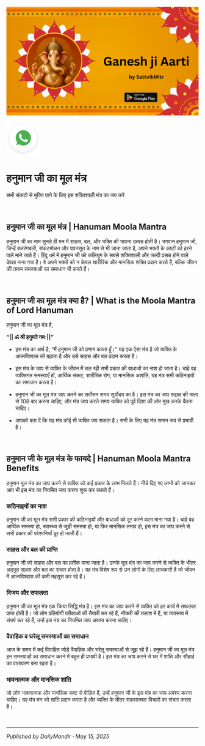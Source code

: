<!-- Banner SVG -->
![Banner](https://raw.githubusercontent.com/anandwana001/content-repo/refs/heads/main/aarti/ganesh/ganesh_ji_aarti_banner.png)

<!-- Share & WhatsApp icons as SVG -->
<a href="https://api.whatsapp.com/send?text=Check%20out%20this%20article%20in%20the%20Hanuman%20Chalisa%20app%3A%20https%3A%2F%2Fwww.sattvikmitr.com%2Farticles%3FcontentUrl%3Dhttps%253A%252F%252Fraw.githubusercontent.com%252Fanandwana001%252Fcontent-repo%252Frefs%252Fheads%252Fmain%252Faarti%252Fganesh%252Fganesh_aarti_english.md%26title%3DGanesh%2520Aarti">
  <img src="https://raw.githubusercontent.com/anandwana001/content-repo/refs/heads/main/assets/ic_wtsapp_share_rounded.svg" alt="WhatsApp"/>
</a>

<br>

# हनुमान जी का मूल मंत्र
सभी संकटों से मुक्ति पाने के लिए इस शक्तिशाली मंत्र का जप करें

<br>

## हनुमान जी का मूल मंत्र | Hanuman Moola Mantra

हनुमान जी का नाम सुनते ही मन में साहस, बल, और भक्ति की भावना उत्पन्न होती है। भगवान हनुमान जी, जिन्हें बजरंगबली, संकटमोचन और पवनसुत के नाम से भी जाना जाता है, अपने भक्तों के कष्टों को हरने वाले माने जाते हैं। हिंदू धर्म में हनुमान जी को कलियुग के सबसे शक्तिशाली और जल्दी प्रसन्न होने वाले देवता माना गया है। वे अपने भक्तों को न केवल शारीरिक और मानसिक शक्ति प्रदान करते हैं, बल्कि जीवन की तमाम समस्याओं का समाधान भी करते हैं।

<br>


## हनुमान जी का मूल मंत्र क्या है? | What is the Moola Mantra of Lord Hanuman

हनुमान जी का मूल मंत्र है,

**“|| ॐ श्री हनुमते नमः ||”**

- इस मंत्र का अर्थ है, “मैं हनुमान जी को प्रणाम करता हूँ।” यह एक ऐसा मंत्र है जो व्यक्ति के आत्मविश्वास को बढ़ाता है और उसे साहस और बल प्रदान करता है।

- इस मंत्र के जाप से व्यक्ति के जीवन में चल रही सभी प्रकार की बाधाओं का नाश हो जाता है। चाहे वह व्यक्तिगत समस्याएँ हों, आर्थिक संकट, शारीरिक रोग, या मानसिक अशांति, यह मंत्र सभी कठिनाइयों का समाधान करता है।

- हनुमान जी का मूल मंत्र जाप करने का सर्वोत्तम समय सूर्योदय का है। इस मंत्र का जाप रुद्राक्ष की माला से 108 बार करना चाहिए, और मंत्र जाप करते समय व्यक्ति को पूर्व दिशा की ओर मुख करके बैठना चाहिए।

- आपको बता दें कि यह मंत्र कोई भी व्यक्ति जप सकता है। सभी के लिए यह मंत्र समान रूप से प्रभावी है।

<br>


## हनुमान जी के मूल मंत्र के फायदे | Hanuman Moola Mantra Benefits

हनुमान मूल मंत्र का जाप करने से व्यक्ति को कई प्रकार के लाभ मिलते हैं। नीचे दिए गए लाभों को जानकर आप भी इस मंत्र का नियमित जाप करना शुरू कर सकते हैं।

### कठिनाइयों का नाश

हनुमान जी का मूल मंत्र सभी प्रकार की कठिनाइयों और बाधाओं को दूर करने वाला माना गया है। चाहे वह आर्थिक समस्या हो, स्वास्थ्य से जुड़ी समस्या हो, या फिर मानसिक तनाव हो, इस मंत्र का जाप करने से सभी प्रकार की परेशानियाँ दूर हो जाती हैं।

### साहस और बल की प्राप्ति

हनुमान जी को साहस और बल का प्रतीक माना जाता है। उनके मूल मंत्र का जाप करने से व्यक्ति के भीतर अद्भुत साहस और बल का संचार होता है। यह मंत्र विशेष रूप से उन लोगों के लिए लाभकारी है जो जीवन में आत्मविश्वास की कमी महसूस कर रहे हैं।

### विजय और सफलता

हनुमान जी का मूल मंत्र एक क्रिया सिद्धि मंत्र है। इस मंत्र का जाप करने से व्यक्ति को हर कार्य में सफलता प्राप्त होती है। जो लोग प्रतियोगी परीक्षाओं की तैयारी कर रहे हैं, नौकरी की तलाश में हैं, या व्यवसाय में संघर्ष कर रहे हैं, उन्हें इस मंत्र का नियमित जाप अवश्य करना चाहिए।

### वैवाहिक व घरेलू समस्याओं का समाधान

आज के समय में कई विवाहित जोड़े वैवाहिक और घरेलू समस्याओं से जूझ रहे हैं। हनुमान जी का मूल मंत्र इन समस्याओं का समाधान करने में बहुत ही प्रभावी है। इस मंत्र का जाप करने से घर में शांति और सौहार्द का वातावरण बना रहता है।

### भावनात्मक और मानसिक शांति

जो लोग भावनात्मक और मानसिक कष्ट से पीड़ित हैं, उन्हें हनुमान जी के इस मंत्र का जाप अवश्य करना चाहिए। यह मंत्र मन को शांति प्रदान करता है और व्यक्ति के भीतर सकारात्मक विचारों का संचार करता है।

<br>

---

*Published by DailyMandir · May 15, 2025*
